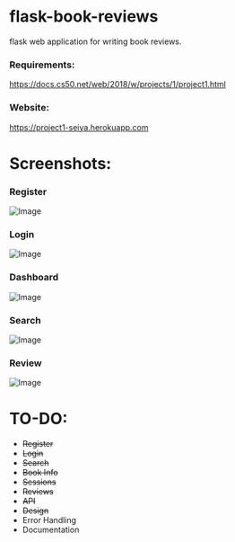 # flask-book-reviews
flask web application for writing book reviews. 

### Requirements:  
https://docs.cs50.net/web/2018/w/projects/1/project1.html
 
### Website:
https://project1-seiya.herokuapp.com

# Screenshots:
### Register
![Image](https://i.imgur.com/saz9eq0.png)
### Login
![Image](https://i.imgur.com/xX6mcNB.png)
### Dashboard
![Image](https://i.imgur.com/D7u2pXI.png)
### Search
![Image](https://i.imgur.com/PDOFRol.png)
### Review
![Image](https://i.imgur.com/mLfzweu.png)


# TO-DO:
* ~~Register~~
* ~~Login~~
* ~~Search~~
* ~~Book Info~~
* ~~Sessions~~
* ~~Reviews~~
* ~~API~~
* ~~Design~~
* Error Handling
* Documentation
